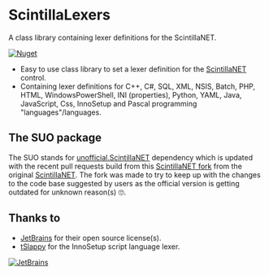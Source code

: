 # ScintillaLexers
A class library containing lexer definitions for the ScintillaNET.

[![Nuget](https://img.shields.io/nuget/v/VPKSoft.ScintillaLexers)](https://www.nuget.org/packages/VPKSoft.ScintillaLexers/)

* Easy to use class library to set a lexer definition for the [ScintillaNET](https://github.com/jacobslusser/ScintillaNET) control.
* Containing lexer definitions for C++, C#, SQL, XML, NSIS, Batch, PHP, HTML, WindowsPowerShell, INI (properties), Python, YAML, Java, JavaScript, Css, InnoSetup and Pascal programming "languages"/languages.

## The SUO package
The SUO stands for [unofficial.ScintillaNET](https://www.nuget.org/packages/unofficial.ScintillaNET/) dependency which is updated with the recent pull requests build from this [ScintillaNET fork](https://github.com/VPKSoft/ScintillaNET) from the original [ScintillaNET](https://github.com/jacobslusser/ScintillaNET). The fork was made to try to keep up with the changes to the code base suggested by users as the official version is getting outdated for unknown reason(s) 🙄.

## Thanks to
* [JetBrains](https://www.jetbrains.com/?from=ScintillaLexers) for their open source license(s).
* [tSlappy](https://github.com/tSlappy) for the InnoSetup script language lexer.

[![JetBrains](http://www.vpksoft.net/site/External/JetBrains/jetbrains.svg)](https://www.jetbrains.com/?from=ScintillaLexers)
